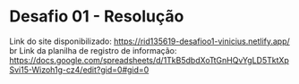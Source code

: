 # Desafio 01 - Resolução 

Link do site disponibilizado: https://rid135619-desafioo1-vinicius.netlify.app/  br
Link da planilha de registro de informação: https://docs.google.com/spreadsheets/d/1TkB5dbdXoTtGnHQvYgLD5TktXpSvi15-Wizoh1g-cz4/edit?gid=0#gid=0
